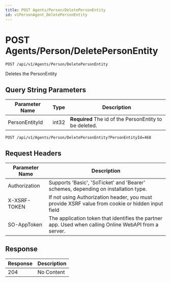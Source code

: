 ```yaml
---
title: POST Agents/Person/DeletePersonEntity
id: v1PersonAgent_DeletePersonEntity
---
```


# POST Agents/Person/DeletePersonEntity

```http
POST /api/v1/Agents/Person/DeletePersonEntity
```

Deletes the PersonEntity







## Query String Parameters

| Parameter Name | Type |  Description |
|----------------|------|--------------|
| PersonEntityId | int32 | **Required** The id of the PersonEntity to be deleted. |

```http
POST /api/v1/Agents/Person/DeletePersonEntity?PersonEntityId=468
```


## Request Headers

| Parameter Name | Description |
|----------------|-------------|
| Authorization  | Supports 'Basic', 'SoTicket' and 'Bearer' schemes, depending on installation type. |
| X-XSRF-TOKEN   | If not using Authorization header, you must provide XSRF value from cookie or hidden input field |
| SO-AppToken | The application token that identifies the partner app. Used when calling Online WebAPI from a server. |


## Response


| Response | Description |
|----------------|-------------|
| 204 | No Content |